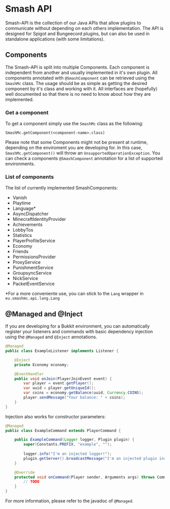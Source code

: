 # Smash API
Smash-API is the collection of our Java APIs that allow plugins to communicate without depending on each others implementation. The API is designed for Spigot and Bungeecord plugins, but can also be used in standalone applications (with some limitations).

## Components
The Smash-API is split into multiple Components. Each component is independent from another and usually implemented in it's own plugin.
All components annotated with `@SmashComponent` can be retrieved using the `SmashMc` class.
The usage should be as simple as getting the desired component by it's class and working with it.
All interfaces are (hopefully) well documented so that there is no need to know about how they are implemented.

### Get a component
To get a component simply use the `SmashMc` class as the following:
```
SmashMc.getComponent(<component-name>.class)
```
Please note that some Components might not be present at runtime, depending on the enviroment you are developing for. 
In this case, `SmashMc.getComponent()` will throw an `UnsupportedOperationException`. You can check a components `@SmashComponent` annotation for a list of supported environments.

### List of components
The list of currently implemented SmashComponents:
* Vanish
* Playtime
* Language*
* AsyncDispatcher
* MinecraftIdentityProvider
* Achievements
* LobbyTos
* Statistics
* PlayerProfileService
* Economy
* Friends
* PermissionsProvider
* ProxyService
* PunishmentService
* GroupsyncService
* NickService
* PacketEventService

*For a more conveniente use, you can stick to the `Lang` wrapper in `eu.smashmc.api.lang.Lang`


## @Managed and @Inject
If you are developing for a Bukkit environment, you can automatically register your listeners and commands with basic dependency injection using the `@Managed` and `@Inject` annotations.
```java
@Managed
public class ExampleListener implements Listener {

	@Inject
	private Economy economy;

	@EventHandler
	public void onJoin(PlayerJoinEvent event) {
		var player = event.getPlayer();
		var uuid = player.getUniqueId();
		var coins = economy.getBalance(uuid, Currency.COINS);
		player.sendMessage("Your balance: " + coins);
	}
}
```

Injection also works for constructor parameters:
```java
@Managed
public class ExampleCommand extends PlayerCommand {

	public ExampleCommand(Logger logger, Plugin plugin) {
		super(Constants.PREFIX, "example", "");
		
		logger.info("I'm an injected logger!");
		plugin.getServer().broadcastMessage("I'm an injected plugin instance!");
	}

	@Override
	protected void onCommand(Player sender, Arguments args) throws CommandFailException {
		// TODO
	}
}
```

For more information, please refer to the javadoc of `@Managed`.
